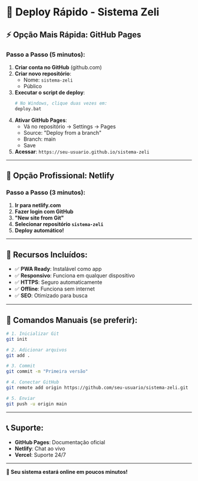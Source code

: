# 🚀 Deploy Rápido - Sistema Zeli

## ⚡ **Opção Mais Rápida: GitHub Pages**

### **Passo a Passo (5 minutos):**

1. **Criar conta no GitHub** (github.com)
2. **Criar novo repositório**:
   - Nome: `sistema-zeli`
   - Público
3. **Executar o script de deploy**:
   ```bash
   # No Windows, clique duas vezes em:
   deploy.bat
   ```
4. **Ativar GitHub Pages**:
   - Vá no repositório → Settings → Pages
   - Source: "Deploy from a branch"
   - Branch: main
   - Save
5. **Acessar**: `https://seu-usuario.github.io/sistema-zeli`

---

## 🌟 **Opção Profissional: Netlify**

### **Passo a Passo (3 minutos):**

1. **Ir para netlify.com**
2. **Fazer login com GitHub**
3. **"New site from Git"**
4. **Selecionar repositório `sistema-zeli`**
5. **Deploy automático!**

---

## 📱 **Recursos Incluídos:**

- ✅ **PWA Ready**: Instalável como app
- ✅ **Responsivo**: Funciona em qualquer dispositivo
- ✅ **HTTPS**: Seguro automaticamente
- ✅ **Offline**: Funciona sem internet
- ✅ **SEO**: Otimizado para busca

---

## 🔧 **Comandos Manuais (se preferir):**

```bash
# 1. Inicializar Git
git init

# 2. Adicionar arquivos
git add .

# 3. Commit
git commit -m "Primeira versão"

# 4. Conectar GitHub
git remote add origin https://github.com/seu-usuario/sistema-zeli.git

# 5. Enviar
git push -u origin main
```

---

## 📞 **Suporte:**

- **GitHub Pages**: Documentação oficial
- **Netlify**: Chat ao vivo
- **Vercel**: Suporte 24/7

---

**🎉 Seu sistema estará online em poucos minutos!** 